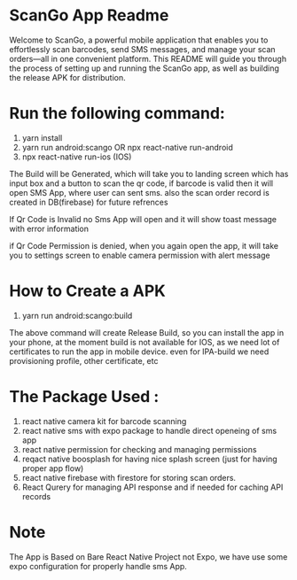 # ScanGo App Readme

Welcome to ScanGo, a powerful mobile application that enables you to effortlessly scan barcodes, send SMS messages, and manage your scan orders—all in one convenient platform. This README will guide you through the process of setting up and running the ScanGo app, as well as building the release APK for distribution.


# Run the following command:

1. yarn install
2. yarn run android:scango OR npx react-native run-android 
3. npx react-native run-ios (IOS)

The Build will be Generated, which will take you to landing screen which has input box and a button to scan the qr code, if barcode is valid then it will open SMS App, where user can sent sms. also the scan order record is created in DB(firebase) for future refrences

If Qr Code is Invalid no Sms App will open and it will show toast message with error information

if Qr Code Permission is denied, when you again open the app, it will take you to settings screen to enable camera permission with alert message

# How to Create a APK
1. yarn run android:scango:build

The above command will create Release Build, so you can install the app in your phone, at the moment build is not available for IOS, as we need lot of certificates to run the app in mobile device. even for IPA-build we need provisioning profile, other certificate, etc

# The Package Used :
1. react native camera kit for barcode scanning
2. react native sms with expo package to handle direct openeing of sms app
3. react native permission for checking and managing permissions
4. reqact native boosplash for having nice splash screen (just for having proper app flow)
5. react native firebase with firestore for storing scan orders.
6. React Qurery for managing API response and if needed for caching API records

# Note
The App is Based on Bare React Native Project not Expo, we have use some expo configuration for properly handle sms App.






